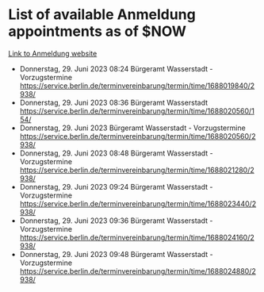 # List of available Anmeldung appointments as of $NOW
[Link to Anmeldung website](https://service.berlin.de/terminvereinbarung/termin/tag.php?termin=1&anliegen[]=120686&dienstleisterlist=122210,122217,327316,122219,327312,122227,327314,122231,327346,122243,327348,122254,122252,329742,122260,329745,122262,329748,122271,327278,122273,327274,122277,327276,330436,122280,327294,122282,327290,122284,327292,122291,327270,122285,327266,122286,327264,122296,327268,150230,329760,122297,327286,122294,327284,122312,329763,122314,329775,122304,327330,122311,327334,122309,327332,317869,122281,327352,122279,329772,122283,122276,327324,122274,327326,122267,329766,122246,327318,122251,327320,122257,327322,122208,327298,122226,327300&herkunft=http%3A%2F%2Fservice.berlin.de%2Fdienstleistung%2F120686%2F)
- Donnerstag, 29. Juni 2023 08:24 Bürgeramt Wasserstadt - Vorzugstermine https://service.berlin.de/terminvereinbarung/termin/time/1688019840/2938/
- Donnerstag, 29. Juni 2023 08:36 Bürgeramt Wasserstadt https://service.berlin.de/terminvereinbarung/termin/time/1688020560/154/
- Donnerstag, 29. Juni 2023  Bürgeramt Wasserstadt - Vorzugstermine https://service.berlin.de/terminvereinbarung/termin/time/1688020560/2938/
- Donnerstag, 29. Juni 2023 08:48 Bürgeramt Wasserstadt - Vorzugstermine https://service.berlin.de/terminvereinbarung/termin/time/1688021280/2938/
- Donnerstag, 29. Juni 2023 09:24 Bürgeramt Wasserstadt - Vorzugstermine https://service.berlin.de/terminvereinbarung/termin/time/1688023440/2938/
- Donnerstag, 29. Juni 2023 09:36 Bürgeramt Wasserstadt - Vorzugstermine https://service.berlin.de/terminvereinbarung/termin/time/1688024160/2938/
- Donnerstag, 29. Juni 2023 09:48 Bürgeramt Wasserstadt - Vorzugstermine https://service.berlin.de/terminvereinbarung/termin/time/1688024880/2938/

